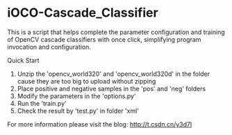 # iOCO-Cascade_Classifier
This is a script that helps complete the parameter configuration and training of OpenCV cascade classifiers with once click, simplifying program invocation and configuration.

Quick Start
1. Unzip the 'opencv_world320' and 'opencv_world320d' in the folder cause they are too big to upload without zipping
2. Place positive and negative samples in the 'pos' and 'neg' folders
3. Modify the parameters in the 'options.py'
4. Run the 'train.py'
5. Check the result by 'test.py' in folder 'xml'

For more information please visit the blog: http://t.csdn.cn/y3d7l
